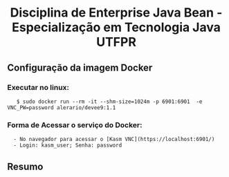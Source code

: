 <h1 align="center"> Disciplina de Enterprise Java Bean - Especialização em Tecnologia Java UTFPR </h1>


## Configuração da imagem Docker 
   ### Executar no linux:

   ```shell
      $ sudo docker run --rm -it --shm-size=1024m -p 6901:6901  -e VNC_PW=password alerario/devee9:1.1
   ```

   ### Forma de Acessar o serviço do Docker:
      - No navegador para acessar o [Kasm VNC](https://localhost:6901/)
      - Login: kasm_user; Senha: password

## Resumo
